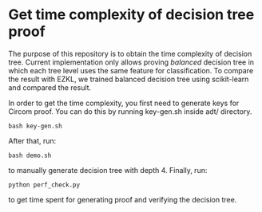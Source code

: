 # Get time complexity of decision tree proof
The purpose of this repository is to obtain the time complexity of decision tree. 
Current implementation only allows proving *balanced* decision tree in which each tree level uses the same feature for classification. 
To compare the result with EZKL, we trained balanced decision tree using scikit-learn and compared the result. 

In order to get the time complexity, you first need to generate keys for Circom proof. 
You can do this by running key-gen.sh inside adt/ directory. 
```
bash key-gen.sh
```
After that, run:
```
bash demo.sh
```
to manually generate decision tree with depth 4. 
Finally, run:
```
python perf_check.py
```
to get time spent for generating proof and verifying the decision tree. 
